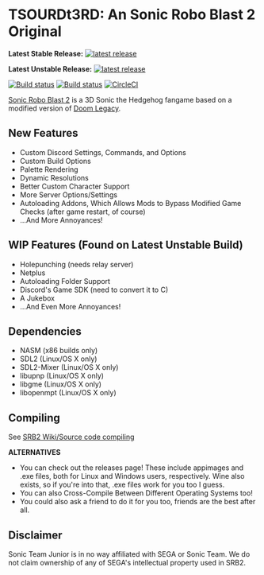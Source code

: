 # TSOURDt3RD: An Sonic Robo Blast 2 Original
**Latest Stable Release:** [![latest release](https://badgen.net/github/release/starmaniakg/the-story-of-uncapped-revengence-discord-the-3rd/stable)](https://github.com/StarManiaKG/The-Story-Of-Uncapped-Revengence-Discord-the-3rd/releases/latest)

**Latest Unstable Release:** [![latest release](https://badgen.net/github/release/starmaniakg/the-story-of-uncapped-revengence-discord-the-3rd)](https://github.com/StarManiaKG/The-Story-Of-Uncapped-Revengence-Discord-the-3rd/releases/latest)

[![Build status](https://ci.appveyor.com/api/projects/status/399d4hcw9yy7hg2y?svg=true)](https://ci.appveyor.com/project/STJr/srb2)
[![Build status](https://travis-ci.org/STJr/SRB2.svg?branch=master)](https://travis-ci.org/STJr/SRB2)
[![CircleCI](https://circleci.com/gh/STJr/SRB2/tree/master.svg?style=svg)](https://circleci.com/gh/STJr/SRB2/tree/master)

[Sonic Robo Blast 2](https://srb2.org/) is a 3D Sonic the Hedgehog fangame based on a modified version of [Doom Legacy](http://doomlegacy.sourceforge.net/).

## New Features
  - Custom Discord Settings, Commands, and Options
  - Custom Build Options
  - Palette Rendering
  - Dynamic Resolutions
  - Better Custom Character Support
  - More Server Options/Settings
  - Autoloading Addons, Which Allows Mods to Bypass Modified Game Checks (after game restart, of course)
  - ...And More Annoyances!
  
## WIP Features (Found on Latest Unstable Build)
  - Holepunching (needs relay server)
  - Netplus
  - Autoloading Folder Support
  - Discord's Game SDK (need to convert it to C)
  - A Jukebox
  - ...And Even More Annoyances!
      
## Dependencies
- NASM (x86 builds only)
- SDL2 (Linux/OS X only)
- SDL2-Mixer (Linux/OS X only)
- libupnp (Linux/OS X only)
- libgme (Linux/OS X only)
- libopenmpt (Linux/OS X only)

## Compiling

See [SRB2 Wiki/Source code compiling](http://wiki.srb2.org/wiki/Source_code_compiling)

**ALTERNATIVES**
- You can check out the releases page! These include appimages and .exe files, both for Linux and Windows users, respectively. Wine also exists, so if you're into that, .exe files work for you too I guess.
- You can also Cross-Compile Between Different Operating Systems too!
- You could also ask a friend to do it for you too, friends are the best after all.

## Disclaimer
Sonic Team Junior is in no way affiliated with SEGA or Sonic Team. We do not claim ownership of any of SEGA's intellectual property used in SRB2.

